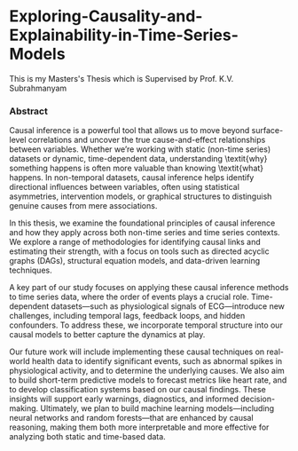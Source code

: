 # Exploring-Causality-and-Explainability-in-Time-Series-Models
This is my Masters's Thesis which is Supervised by Prof. K.V. Subrahmanyam

### Abstract
Causal inference is a powerful tool that allows us to move beyond surface-level correlations and uncover the true cause-and-effect relationships between variables. Whether we’re working with static (non-time series) datasets or dynamic, time-dependent data, understanding \textit{why} something happens is often more valuable than knowing \textit{what} happens. In non-temporal datasets, causal inference helps identify directional influences between variables, often using statistical asymmetries, intervention models, or graphical structures to distinguish genuine causes from mere associations.

In this thesis, we examine the foundational principles of causal inference and how they apply across both non-time series and time series contexts. We explore a range of methodologies for identifying causal links and estimating their strength, with a focus on tools such as directed acyclic graphs (DAGs), structural equation models, and data-driven learning techniques.

A key part of our study focuses on applying these causal inference methods to time series data, where the order of events plays a crucial role. Time-dependent datasets—such as physiological signals of ECG—introduce new challenges, including temporal lags, feedback loops, and hidden confounders. To address these, we incorporate temporal structure into our causal models to better capture the dynamics at play.

Our future work will include implementing these causal techniques on real-world health data to identify significant events, such as abnormal spikes in physiological activity, and to determine the underlying causes. We also aim to build short-term predictive models to forecast metrics like heart rate, and to develop classification systems based on our causal findings. These insights will support early warnings, diagnostics, and informed decision-making. Ultimately, we plan to build machine learning models—including neural networks and random forests—that are enhanced by causal reasoning, making them both more interpretable and more effective for analyzing both static and time-based data.
